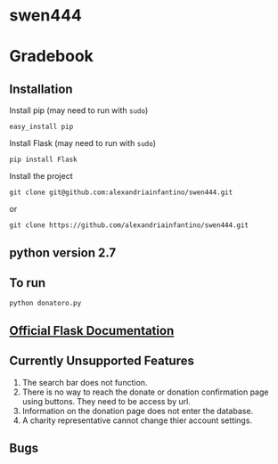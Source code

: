 # swen444
# Gradebook

## Installation
Install pip (may need to run with `sudo`)
```
easy_install pip
```

Install Flask (may need to run with `sudo`)
```
pip install Flask
```

Install the project
```
git clone git@github.com:alexandriainfantino/swen444.git
```
or
```
git clone https://github.com/alexandriainfantino/swen444.git
```

## python version 2.7

## To run
```
python donatoro.py
```

## [Official Flask Documentation](http://flask.pocoo.org)

## Currently Unsupported Features
1. The search bar does not function.
2. There is no way to reach the donate or donation confirmation page using buttons. They need to be access by url.
3. Information on the donation page does not enter the database.
4. A charity representative cannot change thier account settings.

## Bugs
